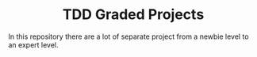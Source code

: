 <h1 align="center">TDD Graded Projects</h1>
<p>In this repository there are a lot of separate project from a newbie level to an expert level.</p>